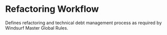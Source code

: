 # Refactoring Workflow

Defines refactoring and technical debt management process as required by Windsurf Master Global Rules.
